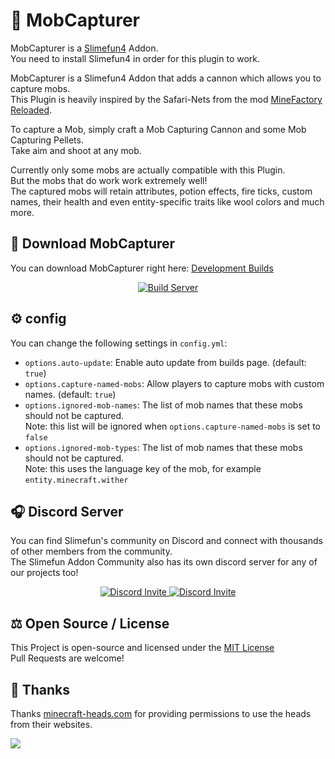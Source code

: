 # :ghost: MobCapturer
MobCapturer is a [Slimefun4](https://github.com/Slimefun/Slimefun4/) Addon.<br>
You need to install Slimefun4 in order for this plugin to work.

MobCapturer is a Slimefun4 Addon that adds a cannon which allows you to capture mobs.<br>
This Plugin is heavily inspired by the Safari-Nets from the mod [MineFactory Reloaded](https://www.curseforge.com/minecraft/mc-mods/minefactory-reloaded).

To capture a Mob, simply craft a Mob Capturing Cannon and some Mob Capturing Pellets.<br>
Take aim and shoot at any mob.

Currently only some mobs are actually compatible with this Plugin.<br>
But the mobs that do work work extremely well!<br>
The captured mobs will retain attributes, potion effects, fire ticks, custom names, their health and even entity-specific traits like wool colors and much more.

## :floppy_disk: Download MobCapturer
You can download MobCapturer right here: [Development Builds](https://thebusybiscuit.github.io/builds/TheBusyBiscuit/MobCapturer/master/)

<p align="center">
  <a href="https://thebusybiscuit.github.io/builds/TheBusyBiscuit/MobCapturer/master/">
    <img src="https://thebusybiscuit.github.io/builds/TheBusyBiscuit/MobCapturer/master/badge.svg" alt="Build Server"/>
  </a>
</p>

## :gear: config
You can change the following settings in `config.yml`:

- `options.auto-update`: Enable auto update from builds page. (default: `true`)
- `options.capture-named-mobs`: Allow players to capture mobs with custom names. (default: `true`)
- `options.ignored-mob-names`: The list of mob names that these mobs should not be captured.   
  Note: this list will be ignored when `options.capture-named-mobs` is set to `false`
- `options.ignored-mob-types`: The list of mob names that these mobs should not be captured.   
  Note: this uses the language key of the mob, for example `entity.minecraft.wither`

## :headphones: Discord Server
You can find Slimefun's community on Discord and connect with thousands of other members from the community.<br>
The Slimefun Addon Community also has its own discord server for any of our projects too!

<p align="center">
  <a href="https://discord.gg/slimefun">
    <img src="https://discordapp.com/api/guilds/565557184348422174/widget.png?style=banner3" alt="Discord Invite"/>
  </a>
  <a href="https://discord.gg/SqD3gg5SAU">
    <img src="https://discordapp.com/api/guilds/809178621424041997/widget.png?style=banner3" alt="Discord Invite"/>
  </a>
</p>

## :balance_scale: Open Source / License
This Project is open-source and licensed under the [MIT License](https://github.com/Slimefun-Addon-Community/MobCapturer/blob/master/LICENSE)<br>
Pull Requests are welcome!

## :gift: Thanks

Thanks [minecraft-heads.com](https://minecraft-heads.com/) for providing permissions to use the heads from their websites.

[![](https://minecraft-heads.com/images/banners/minecraft-heads_fullbanner_468x60.png)](https://minecraft-heads.com/)
